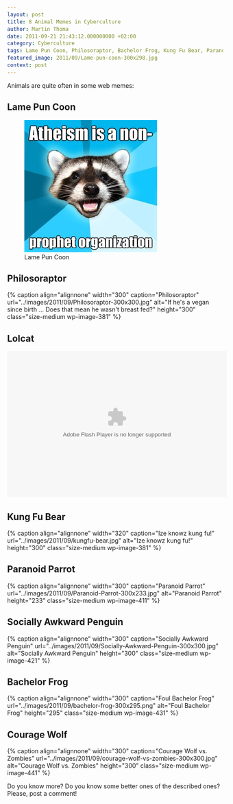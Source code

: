 ```yaml
---
layout: post
title: 8 Animal Memes in Cyberculture
author: Martin Thoma
date: 2011-09-21 21:43:12.000000000 +02:00
category: Cyberculture
tags: Lame Pun Coon, Philosoraptor, Bachelor Frog, Kung Fu Bear, Paranoid Parrot, Courage Wolf, Lolcat, Socially Awkward Penguin
featured_image: 2011/09/Lame-pun-coon-300x298.jpg
context: post
---
```

Animals are quite often in some web memes:
<h2>Lame Pun Coon</h2>
<figure class="aligncenter">
            <a href="../images/2011/09/Lame-pun-coon.jpg"><img src="../images/2011/09/Lame-pun-coon.jpg" alt="Lame Pun Coon" style="max-width:310px;max-height:308px" class="size-full wp-image-1001"/></a>
            <figcaption class="text-center">Lame Pun Coon</figcaption>
        </figure>

<h2>Philosoraptor</h2>
{% caption align="alignnone" width="300" caption="Philosoraptor" url="../images/2011/09/Philosoraptor-300x300.jpg" alt="If he's a vegan since birth ... Does that mean he wasn't breast fed?"  height="300" class="size-medium wp-image-381"  %}

<h2>Lolcat</h2>
<object width="512" height="341" classid="clsid:d27cdb6e-ae6d-11cf-96b8-444553540000" codebase="http://download.macromedia.com/pub/shockwave/cabs/flash/swflash.cab#version=6,0,40,0"><param name="flashvars" value="host=picasaweb.google.com&amp;hl=de&amp;feat=flashalbum&amp;RGB=0x000000&amp;feed=http%3A%2F%2Fpicasaweb.google.com%2Fdata%2Ffeed%2Fapi%2Fuser%2Fthemoosemind%2Falbumid%2F5444766564208572833%3Falt%3Drss%26kind%3Dphoto%26hl%3Dde" /><param name="pluginspage" value="http://www.macromedia.com/go/getflashplayer" /><param name="src" value="http://picasaweb.google.com/s/c/bin/slideshow.swf" /><embed width="512" height="341" type="application/x-shockwave-flash" src="http://picasaweb.google.com/s/c/bin/slideshow.swf" flashvars="host=picasaweb.google.com&amp;hl=de&amp;feat=flashalbum&amp;RGB=0x000000&amp;feed=http%3A%2F%2Fpicasaweb.google.com%2Fdata%2Ffeed%2Fapi%2Fuser%2Fthemoosemind%2Falbumid%2F5444766564208572833%3Falt%3Drss%26kind%3Dphoto%26hl%3Dde" pluginspage="http://www.macromedia.com/go/getflashplayer" /></object>

<h2>Kung Fu Bear</h2>
{% caption align="alignnone" width="320" caption="Ize knowz kung fu!" url="../images/2011/09/kungfu-bear.jpg" alt="Ize knowz kung fu!"  height="300" class="size-medium wp-image-381"  %}

<h2>Paranoid Parrot</h2>
{% caption align="alignnone" width="300" caption="Paranoid Parrot" url="../images/2011/09/Paranoid-Parrot-300x233.jpg" alt="Paranoid Parrot"  height="233" class="size-medium wp-image-411"  %}

<h2>Socially Awkward Penguin</h2>
{% caption align="alignnone" width="300" caption="Socially Awkward Penguin" url="../images/2011/09/Socially-Awkward-Penguin-300x300.jpg" alt="Socially Awkward Penguin"  height="300" class="size-medium wp-image-421"  %}

<h2>Bachelor Frog</h2>
{% caption align="alignnone" width="300" caption="Foul Bachelor Frog" url="../images/2011/09/bachelor-frog-300x295.png" alt="Foul Bachelor Frog"  height="295" class="size-medium wp-image-431"  %}

<h2>Courage Wolf</h2>
{% caption align="alignnone" width="300" caption="Courage Wolf vs. Zombies" url="../images/2011/09/courage-wolf-vs-zombies-300x300.jpg" alt="Courage Wolf vs. Zombies"  height="300" class="size-medium wp-image-441"  %}

Do you know more? Do you know some better ones of the described ones?
Please, post a comment!
